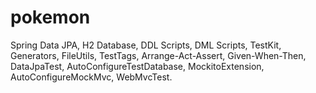 # pokemon

Spring Data JPA, H2 Database, DDL Scripts, DML Scripts, TestKit, Generators, FileUtils, TestTags, Arrange-Act-Assert, Given-When-Then, DataJpaTest, AutoConfigureTestDatabase, MockitoExtension, AutoConfigureMockMvc, WebMvcTest.
